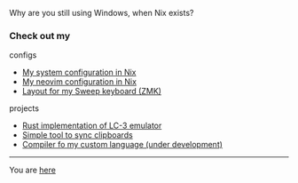 Why are you still using Windows, when Nix exists?

### Check out my
configs
- [My system configuration in Nix](https://github.com/NikodemMarek/dotfiles)
- [My neovim configuration in Nix](https://github.com/NikodemMarek/neovim)
- [Layout for my Sweep keyboard (ZMK)](https://github.com/NikodemMarek/zmk-config)

projects
- [Rust implementation of LC-3 emulator](https://github.com/NikodemMarek/lc3-rust)
- [Simple tool to sync clipboards](https://github.com/NikodemMarek/clipboard-sync)
- [Compiler fo my custom language (under development)](https://github.com/NikodemMarek/nilang)

---
You are [here](https://nikodemmarek.github.io/NikodemMarek)

